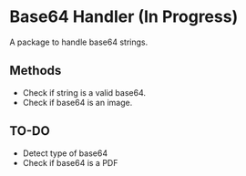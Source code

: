 # Base64 Handler (In Progress)

A package to handle base64 strings.

## Methods

* Check if string is a valid base64.
* Check if base64 is an image.

## TO-DO

* Detect type of base64
* Check if base64 is a PDF
